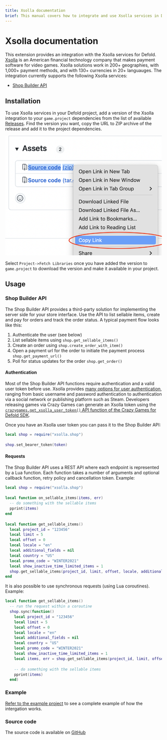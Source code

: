 ```yaml
---
title: Xsolla documentation
brief: This manual covers how to integrate and use Xsolla services in Defold.
---
```


# Xsolla documentation

This extension provides an integration with the Xsolla services for Defold. [Xsolla](https://xsolla.com) is an American financial technology company that makes payment software for video games. Xsolla solutions work in 200+ geographies, with 1,000+ payment methods, and with 130+ currencies in 20+ languauges. The integration currently supports the following Xsolla services:

* [Shop Builder API](https://developers.xsolla.com/api/shop-builder/overview/)


## Installation
To use Xsolla services in your Defold project, add a version of the Xsolla integration to your `game.project` dependencies from the list of available [Releases](https://github.com/defold/extension-xsolla/releases). Find the version you want, copy the URL to ZIP archive of the release and add it to the project dependencies.

![](add-dependency.png)

Select `Project->Fetch Libraries` once you have added the version to `game.project` to download the version and make it available in your project.


## Usage

### Shop Builder API

The Shop Builder API provides a third-party solution for implementing the server side for your store interface. Use the API to list sellable items, create and pay for orders and track the order status. A typical payment flow looks like this:

1. Authenticate the user (see below)
2. List sellable items using `shop.get_sellable_items()`
3. Create an order using `shop.create_order_with_item()`
4. Open a payment url for the order to initiate the payment process `shop.get_payment_url()`
5. Poll for status updates for the order `shop.get_order()`


#### Authentication

Most of the Shop Builder API functions require authentication and a valid user token before use. Xsolla provides [many options for user authentication](https://developers.xsolla.com/api/login/overview/#section/Authentication/Getting-a-user-token), ranging from basic username and password authentication to authentication via a social network or publishing platform such as Steam. Developers releasing games via Crazy Games can generate an Xsolla token using the [`crazygames.get_xsolla_user_token()` API function of the Crazy Games for Defold SDK](https://defold.com/extension-crazygames/crazygames_api/#crazygames.get_xsolla_user_token:callback).

Once you have an Xsolla user token you can pass it to the Shop Builder API:

```lua
local shop = require("xsolla.shop")

shop.set_bearer_token(token)
```


#### Requests

The Shop Builder API uses a REST API where each endpoint is represented by a Lua function. Each function takes a number of arguments and optional callback function, retry policy and cancellation token. Example:

```lua
local shop = require("xsolla.shop")

local function on_sellable_items(items, err)
  -- do something with the sellable items
  pprint(items)
end

local function get_sellable_items()
  local project_id = "123456"
  local limit = 5
  local offset = 0
  local locale = "en"
  local additional_fields = nil
  local country = "US"
  local promo_code = "WINTER2021"
  local show_inactive_time_limited_items = 1
  shop.get_sellable_items(project_id, limit, offset, locale, additional_fields, country, promo_code, show_inactive_time_limited_items, on_sellable_items)
end
```

It is also possible to use synchronous requests (using Lua coroutines). Example:

```lua
local function get_sellable_items()
  -- run the request within a coroutine
  shop.sync(function()
    local project_id = "123456"
    local limit = 5
    local offset = 0
    local locale = "en"
    local additional_fields = nil
    local country = "US"
    local promo_code = "WINTER2021"
    local show_inactive_time_limited_items = 1
    local items, err = shop.get_sellable_items(project_id, limit, offset, locale, additional_fields, country, promo_code, show_inactive_time_limited_items)

    -- do something with the sellable items
    pprint(items)
  end)
```

### Example

[Refer to the example project](https://github.com/defold/extension-xsolla/tree/master/example) to see a complete example of how the intergation works.


### Source code

The source code is available on [GitHub](https://github.com/defold/extension-xsolla)